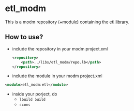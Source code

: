 # etl_modm

This is a modm repository (+module) containing the [etl library](https://www.etlcpp.com/).



## How to use?

* include the repository in your modm project.xml

  ```xml
  <repository>
      <path>../libs/etl_modm/repo.lb</path>
  </repository>
  ```

* include the module in your modm project.xml

```xml
<module>etl_modm:etl</module>
```

* inside your porject, do 
  * `lbuild build`
  * `scons`
